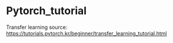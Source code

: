 # Pytorch_tutorial

Transfer learning source: https://tutorials.pytorch.kr/beginner/transfer_learning_tutorial.html